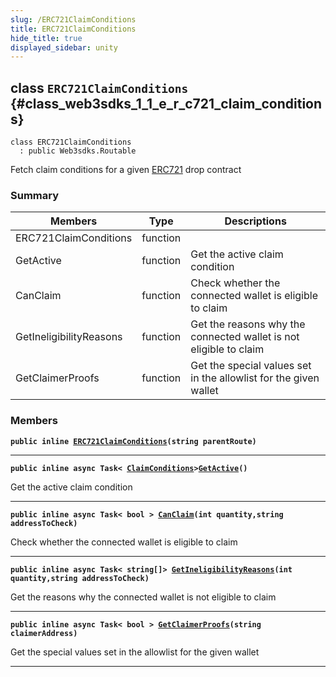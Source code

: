 ```yaml
---
slug: /ERC721ClaimConditions
title: ERC721ClaimConditions
hide_title: true
displayed_sidebar: unity
---
```


## class `ERC721ClaimConditions` {#class_web3sdks_1_1_e_r_c721_claim_conditions}

```
class ERC721ClaimConditions
  : public Web3sdks.Routable
```

Fetch claim conditions for a given [ERC721](docs/unity/ERC721.md#class_web3sdks_1_1_e_r_c721) drop contract

### Summary

| Members                 | Type     | Descriptions                                                      |
| ----------------------- | -------- | ----------------------------------------------------------------- |
| ERC721ClaimConditions   | function |                                                                   |
| GetActive               | function | Get the active claim condition                                    |
| CanClaim                | function | Check whether the connected wallet is eligible to claim           |
| GetIneligibilityReasons | function | Get the reasons why the connected wallet is not eligible to claim |
| GetClaimerProofs        | function | Get the special values set in the allowlist for the given wallet  |

### Members

**`public inline `[`ERC721ClaimConditions`](#class_web3sdks_1_1_e_r_c721_claim_conditions_1a9a01601dc72ca74c0fd718d7395f24d4)`(string parentRoute)`**

---

**`public inline async Task< `[`ClaimConditions`](docs/unity/ClaimConditions.md#class_web3sdks_1_1_claim_conditions)`>`[`GetActive`](#class_web3sdks_1_1_e_r_c721_claim_conditions_1adf0e79e56a1c0a104a1ddc9ed888b34b)`()`**

Get the active claim condition

---

**`public inline async Task< bool > `[`CanClaim`](#class_web3sdks_1_1_e_r_c721_claim_conditions_1a3710d84de343f31e9cb8742e909b9b74)`(int quantity,string addressToCheck)`**

Check whether the connected wallet is eligible to claim

---

**`public inline async Task< string[]> `[`GetIneligibilityReasons`](#class_web3sdks_1_1_e_r_c721_claim_conditions_1a88da315def0eb8f48483d5d4f7ae0036)`(int quantity,string addressToCheck)`**

Get the reasons why the connected wallet is not eligible to claim

---

**`public inline async Task< bool > `[`GetClaimerProofs`](#class_web3sdks_1_1_e_r_c721_claim_conditions_1a9fa8e81bad3a37c3bbdad91345548004)`(string claimerAddress)`**

Get the special values set in the allowlist for the given wallet

---
